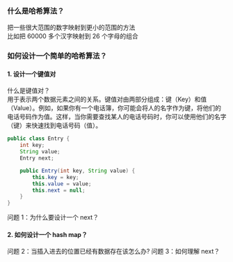 ### 什么是哈希算法？  
把一些很大范围的数字映射到更小的范围的方法  
比如把 60000 多个汉字映射到 26 个字母的组合
### 如何设计一个简单的哈希算法？
#### 1. 设计一个键值对
什么是键值对？  
用于表示两个数据元素之间的关系。键值对由两部分组成：键（Key）和值（Value）。例如，如果你有一个电话簿，你可能会将人的名字作为键，将他们的电话号码作为值。这样，当你需要查找某人的电话号码时，你可以使用他们的名字（键）来快速找到电话号码（值）。
```java
public class Entry {
    int key;
    String value;
    Entry next;

    public Entry(int key, String value) {
        this.key = key;
        this.value = value;
        this.next = null;
    }
}

```
问题 1：为什么要设计一个 next？

#### 2. 如何设计一个 hash map？
问题 2：当插入进去的位置已经有数据存在该怎么办?
问题 3：如何理解 next？
